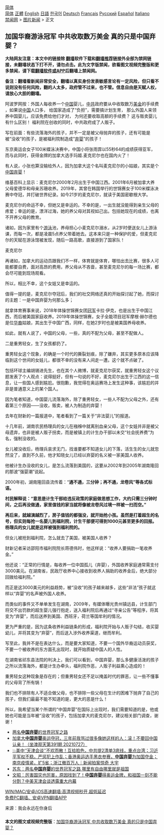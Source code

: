  <!-- 面包屑导航 --> <div class="breadcrumb"><!-- GTranslate: https://gtranslate.io/ -->  <div class="switcher notranslate">  <div class="selected">  <a href="#" onclick="return false;"> 简体</a>  </div>  <div class="option">  <a href="https://www.bannedbook.org" onclick="doGTranslate('zh-CN|zh-CN');jQuery('div.switcher div.selected a').html(jQuery(this).html());return false;" title="简体中文" class="nturl selected"> 简体</a>  <a href="https://www.bannedbook.org/zh-tw/" onclick="doGTranslate('zh-CN|zh-TW');jQuery('div.switcher div.selected a').html(jQuery(this).html());return false;" title="繁體中文" class="nturl"> 正體</a>  <a href="https://www.bannedbook.org/en/" onclick="doGTranslate('zh-CN|en');jQuery('div.switcher div.selected a').html(jQuery(this).html());return false;" title="English" class="nturl"> English</a>  <a href="https://www.bannedbook.org/ja/" onclick="doGTranslate('zh-CN|ja');jQuery('div.switcher div.selected a').html(jQuery(this).html());return false;" title="日本語" class="nturl"> 日語</a>  <a href="https://www.bannedbook.org/ko/" onclick="doGTranslate('zh-CN|ko');jQuery('div.switcher div.selected a').html(jQuery(this).html());return false;" title="한국어" class="nturl"> 한국어</a>  <a href="https://www.bannedbook.org/de/" onclick="doGTranslate('zh-CN|de');jQuery('div.switcher div.selected a').html(jQuery(this).html());return false;" title="Deutsch" class="nturl"> Deutsch</a>  <a href="https://www.bannedbook.org/fr/" onclick="doGTranslate('zh-CN|fr');jQuery('div.switcher div.selected a').html(jQuery(this).html());return false;" title="Français" class="nturl"> Français</a>  <a href="https://www.bannedbook.org/ru/" onclick="doGTranslate('zh-CN|ru');jQuery('div.switcher div.selected a').html(jQuery(this).html());return false;" title="Русский" class="nturl"> Русский</a>  <a href="https://www.bannedbook.org/es/" onclick="doGTranslate('zh-CN|es');jQuery('div.switcher div.selected a').html(jQuery(this).html());return false;" title="Español" class="nturl"> Español</a>  <a href="https://www.bannedbook.org/it/" onclick="doGTranslate('zh-CN|it');jQuery('div.switcher div.selected a').html(jQuery(this).html());return false;" title="Italiano" class="nturl"> Italiano</a>  </div>  </div>      <div class='breadcrumb-sub'><!-- Breadcrumb NavXT 6.3.0 --> <a href="https://www.bannedbook.org/" class="home">禁闻网</a> &gt; <a href="https://www.bannedbook.org/bnews/topimagenews/" class="category">图片新闻</a> &gt; 正文</div></div><h2>加国华裔游泳冠军 中共收取数万美金 真的只是中国弃婴？</h2> <p class="notice"><b>大陆网友注意：本文中的链接除 <a href="https://github.com/bannedbook/fanqiang" >翻墙</a>软件下载和<a href="https://github.com/killgcd/justmysocks/blob/master/README.md">翻墙推荐</a>链接外全部为禁网链接，未翻墙状态下打不开，请勿点击。此为文字版禁闻，欲看图文视频完整版和更多禁闻，请下载<a href="https://github.com/bannedbook/fanqiang">翻墙软件或APP</a>后翻墙上禁闻网。</p><p>备注：翻墙看新闻非常安全，翻墙以真实身份发表敏感言论有一定风险，但只看不说则没有任何风险，翻的人太多，政府管不过来，也不管。信息自由是天赋人权，请放心大胆的翻墙。</b></p>  <div class="entry"> <p>阿波罗网按：外国人每收养一个<span class='wp_keywordlink_affiliate'><a href="https://www.bannedbook.org/" title="中国" target="_blank">中国</a></span>婴儿，<a href="https://www.bannedbook.org/bnews/tag/%e4%b8%ad%e5%85%b1/" class="st_tag internal_tag" rel="tag" title="标签 中共 下的日志">中共</a>政府要从中收取数万<a href="https://www.bannedbook.org/bnews/tag/%E7%BE%8E%E9%87%91/" class="st_tag internal_tag" rel="tag" title="标签 美金 下的日志">美金</a>的手续费 ，如果说<a href="https://www.bannedbook.org/bnews/tag/%E4%B8%AD%E5%9B%BD/" class="st_tag internal_tag" rel="tag" title="标签 中国 下的日志">中国</a>人口多， 给国家造成了“负担”，需要搞计划生育， 那么外国人来领养中国婴儿，应该免费给他们才对， 为何还要收取高额的手续费？ 这与贩卖婴儿有什么区别！ 福利院在创收的同时，中共政府成了人贩子。</p> <p>写在前面：有些流落海外的孩子，并不一定是被父母抛弃的孩子，还有可能是被“没收”的孩子，是被福利院制造成“<a href="https://www.bannedbook.org/bnews/tag/%E5%BC%83%E5%A9%B4/" class="st_tag internal_tag" rel="tag" title="标签 弃婴 下的日志">弃婴</a>”的孩子！</p> <p>东京奥运会女子100米蝶泳决赛中，中国小将张雨霏以55秒64的成绩获得亚军，而与此同时，获得金牌的加拿大选手玛姬.麦克尼尔也在国内火了！</p> <p>有人说，小张也算没输给外人，因为加拿大这个名叫麦克尼尔的小姑娘，其实是个<a href="https://www.bannedbook.org/bnews/tag/%E4%B8%AD%E5%9B%BD%E5%BC%83%E5%A9%B4/" class="st_tag internal_tag" rel="tag" title="标签 中国弃婴 下的日志">中国弃婴</a>！</p> <p>维基百科上显示：麦克尼尔2000年2月出生于中国江西。2001年6月被加拿大养父母爱德华和母亲苏珊收养。2019年，其曾在韩国举行的世锦赛女子100米蝶泳决赛中夺冠，并打破世界纪录。如今21岁的麦克尼尔，就读于美国密歇根大学。</p> <p>麦克尼尔的命运不幸，但她又是幸运的。不幸的是，一出生就没能得到亲生父母的疼爱；幸运的是，漂洋过海，她的养父母对其视如己出。包括她现在的成绩，也离不开养父母的教育。</p> <p>诸如，因为家里有个<a href="https://www.bannedbook.org/bnews/tag/%e6%b8%b8%e6%b3%b3/" class="st_tag internal_tag" rel="tag" title="标签 游泳 下的日志">游泳</a>池，养母担心小麦克尼尔溺水，从2岁时便送女儿上游泳课，而每一次，都是凌晨5点养父带着她去。这本来只是一种保护的爱，但麦克尼尔的天赋在游泳馆被发现，随后一路高歌，直接游到了国家队！</p> <p>麦克尼尔</p> <p>再诸如，加拿大的运动员跟我们不一样，体育就是体育，哪怕出去比赛，很多人可能都要自费，面对高昂的费用，养父母从不吝啬，甚至麦克尼尔的每一场比赛，都会尽可能到现场观看。</p>  <p>所以，相比不幸，这个女娃又是幸运的。</p> <p>值得一提的是，麦克尼尔夺冠后，我们的社交网络还真的开始探讨起了她，而探讨的主题：一是中国弃婴为何那么多；</p> <p>就拿体育赛事来说，2018年体操世锦赛女团<a href="https://www.bannedbook.org/bnews/tag/%e5%86%a0%e5%86%9b/" class="st_tag internal_tag" rel="tag" title="标签 冠军 下的日志">冠军</a>卡拉·伊克，也是出生于中国江西，而后被美国家庭收养。2019年体操世锦赛，女子全能项目冠军摩根·赫尔德也是位<a href="https://www.bannedbook.org/bnews/tag/%e5%8d%8e%e8%a3%94/" class="st_tag internal_tag" rel="tag" title="标签 华裔 下的日志">华裔</a>姑娘，其出生于中国广西，同样，在她2岁时也是被美国养母收养。</p> <p>如此，就有人说了，中国的父母，一些，真的不配为父母，甚至不配做人。</p> <p>二是重男轻女，生了女孩都扔了。</p> <p>重男轻女这个现象，的确是一个时代的撕裂划痕，除了嫌弃，其实更多原本应该降临到这个世间的女娃儿，都很不幸的没有来人间走一遭。这个就不点破了。</p> <p>包括环球主编胡锡进先生，也在其个人微博，就麦克尼尔获奖，就重男轻女这个议题发表了个人观点：说得挺好，但有一句说的不好，麦克尼尔出生于江西的这一信息，让一些国人感到尴尬。很抱歉，我觉得在奥运赛场上发生这种事，该尴尬的并非是普通意义上的某个国人。</p> <p>因为笔者知道，中国婴儿流落海外，除了重男轻女，一些人不配为父母之外，还有着第三个原因——没收，贩卖，被人为制造的弃婴！</p> <p>去年在财新的一篇报道中，笔者看到了一篇关于“非法婴儿”的报道。</p>  <p>十几年前，湖南农民杨理兵的女儿在襁褓中就离别血亲父母，这个女娃并非是被父母遗弃，也非是被人贩子拐卖，而是被镇上的计生办干部以未交“社会抚养费”为名，强制没收的。</p> <p>女儿被没收后，杨理兵哀求无门，找谁要都不知道女儿的下落，活生生的女儿就忽然没了，直到不久前，他才知晓女儿已经以弃婴的名义被一家美国人收养。</p> <p>他被计生办没收的女儿，是怎么流落到美国的，这要从2002年到2005年湖南隆回的那波”强婴潮”说起。</p> <p>2000年初，湖南隆回县流传着：“<strong>通不通，三分钟；再不通，龙卷风”等各式标语。</strong></p> <p><strong>村民解释说：“意思是计生干部给违反政策的家庭做思想工作，大约只需三分钟时间，之后再没做通，家里值钱的家当就将像被龙卷风过境一样被一扫而空。”</strong></p> <p><strong>再后来，就越演越烈了，房子值钱的都强没，就开始抢小孩。虽然是打着超生的名号，但实则每抢一名婴儿到福利院，计生干部便可得到1000元甚至更多的回报。杨理兵的女儿就是这样被强到福利院的。</strong></p> <p>但女儿被抢到福利院，怎么就去了美国，被美国人收养？</p> <p>财新记者采访邵阳市福利院院长蒋德伟时，他这样说：“收养人要捐助一笔收养金。”</p> <p>他还说：“正常的行情是，每收养一位中国孤儿（弃婴），外国收养家庭通常需支付3000美元。在湖南省，民政厅收养中心接收到收养人捐助的收养金后，绝大部分回拨给福利院。”</p>  <p>而正是这3000美元的利益趋势，被“没收”的孩子越来越多，这些“非法”孩子就这样以“弃婴”的名声被外国人收养。</p> <p>而类似的事件又不单单发生在湖南，2009年，有媒体曝光贵州镇远县，计生部门将交不出罚款的超生婴儿强行抱走，送入福利院后再通过“寻亲公告”等程序，将其变为“弃婴”，而后送养到美国、西班牙，荷兰等国牟利的情况。</p> <p>更为严重的是，因为这条收养利益链条的形成，福利院开始与人贩子勾结，收买婴幼儿，并将其变为“弃婴”，而后送入涉外收养渠道，继而牟利。</p> <p>写至此，我并不是在表达什么，而是要大家知道，不要一个国外华裔运动员获奖，不要一个被收养的东方面孔出现时，就开始质疑中国人的人性。</p> <p>在湖南省祁东县法院的判决上，我们可以看到，中国弃婴，那么多健康活泼的孩子之所以流落海外，都是计生办牵头，福利院作恶，人贩子利益熏心造成的！</p> <p>重男轻女这种现象是存在的；但重男轻女还不足以掩盖时代的罪恶，让一些不懂事的父母背了所有锅！</p> <p>我们也不排除有人不适合做父母，也不排除一些父母在生计的困难下抛弃了自己的孩子，但我们最最不能不知道的是，更大的恶是什么！</p> <p>所以，我希望当某个所谓的“中国弃婴”在国际上出现时，我们需要知道的是，他或她也可能是当年被“没收”的孩子，包括加拿大的麦克尼尔，建议相关部门调查，谢谢！</p> <ul class='op-related-articles' title='相关阅读'> <li><a href='https://www.bannedbook.org/bnews/sports/20210728/1595557.html' target='_blank'>两名<b>中国弃婴</b>的世界冠军之路</a></li> <li><a href='https://www.bannedbook.org/bnews/bannedvideo/20210728/1595355.html' target='_blank'>加拿大<b>中国弃婴</b>奥运夺冠，三年前我骂过很多像她这样的人：滚！不要回中国认亲！（坐澳观天第391期 20210727）</a></li> <li><a href='https://www.bannedbook.org/bnews/bannedvideo/20210727/1595043.html' target='_blank'>💥美中‘‘天津会谈’’不欢而散！互给脸色，中共提2清单3底线，重点台湾；习近平军权不稳，严惩犯上作乱；香港奥运选手黑衣参赛，<b>中国弃婴</b>为加国夺金；南京疫情紧，扩5省；浙江撤百万人｜新闻拍案惊奇 大宇</a></li> <li><a href='https://www.bannedbook.org/bnews/comments/20210727/1594972.html' target='_blank'>苏东：两名<b>中国弃婴</b>的世界冠军之路 哪里有自由哪里就是祖国</a></li> <li><a href='https://www.bannedbook.org/bnews/cbnews/20210727/1594830.html' target='_blank'>文昭：厉害国灾也厉害，原因找到了！<b>中国弃婴</b>得奥运金牌，和祖国一刻不能分割？中美天津会谈透露重大内幕</a></li> </ul> <p class="texttj"> <a href="https://github.com/bannedbook/fanqiang/wiki/V2ray%E6%9C%BA%E5%9C%BA" target="_blank">WIN/MAC/安卓/iOS高速翻墙:高清视频秒开,超低延迟</a><br/> <a href="https://github.com/bannedbook/fanqiang/wiki/%E7%A6%81%E9%97%BB%E7%BD%91%E5%AE%89%E5%8D%93%E7%BF%BB%E5%A2%99%E6%96%B0%E9%97%BBAPP" target="_blank">免费PC翻墙、安卓VPN翻墙APP</a></p> <p> 来源：我会永远在你身后 </p><a name='sharetosocial'></a>  <div style="margin-bottom:5px;padding-bottom:5px;clear:both"> <div id="archive-pix-1" class="banner-ads"> <!-- AuctionX Display platform tag START --> <div id="26318x728x90x621x_ADSLOT2" clicktrack="%%CLICK_URL_ESC%%"></div> <!-- AuctionX Display platform tag END --> </div> <div id="archive-pix-2" class="banner-ads"> <!-- AuctionX Display platform tag START --> <div id="26315x300x250x621x_ADSLOT2" clicktrack="%%CLICK_URL_ESC%%"></div> <!-- AuctionX Display platform tag END --> </div> </div>  <div id="archive-pix-1" class="banner-ads"> <!-- AuctionX Display platform tag START --> <div id="26318x728x90x621x_ADSLOT3" clicktrack="%%CLICK_URL_ESC%%"></div> <!-- AuctionX Display platform tag END --> </div> <div><b>本文的图文或视频完整版</b>：<a href='https://www.bannedbook.org/bnews/topimagenews/20210729/1596095.html'>加国华裔游泳冠军 中共收取数万美金 真的只是中国弃婴？</a></div>  </div><!--END ENTRY--> 
